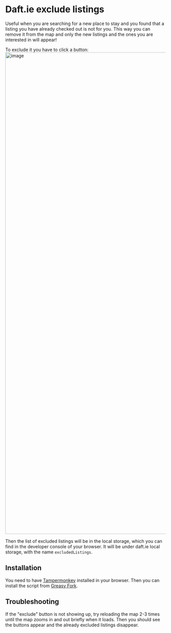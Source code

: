 # Daft.ie exclude listings

Useful when you are searching for a new place to stay and you found that a listing you have already checked out is not for you. This way you can remove it from the map and only the new listings and the ones you are interested in will appear!

To exclude it you have to click a button:
<img width="1512" alt="image" src="https://github.com/cad0p/daft-ie-exclude-listings/assets/14107574/54e378e4-0c59-4e3d-901f-c07239a5131b">

Then the list of excluded listings will be in the local storage, which you can find in the developer console of your browser.
It will be under daft.ie local storage, with the name `excludedListings`.

## Installation

You need to have [Tampermonkey](https://www.tampermonkey.net/) installed in your browser. Then you can install the script from [Greasy Fork](https://greasyfork.org/en/scripts/471198-daft-ie-exclude-listings).

## Troubleshooting

If the "exclude" button is not showing up, try reloading the map 2-3 times until the map zooms in and out briefly when it loads. Then you should see the buttons appear and the already excluded listings disappear.
